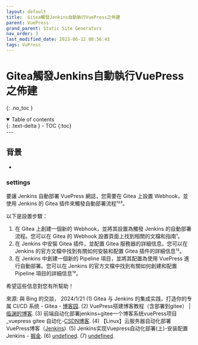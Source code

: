 ```yaml
---
layout: default
title:  Gitea觸發Jenkins自動執行VuePress之佈建
parent: VuePress
grand_parent: Static Site Generators
nav_order: 3
last_modified_date: 2023-06-12 08:56:43
tags: VuPress
---
```


# Gitea觸發Jenkins自動執行VuePress之佈建
{: .no_toc }

<details open markdown="block">
  <summary>
    Table of contents
  </summary>
  {: .text-delta }
- TOC
{:toc}
</details>
---

## 背景

-

### settings

要讓 Jenkins 自動部署 VuePress 網誌，您需要在 Gitea 上設置 Webhook，並使用 Jenkins 的 Gitea 插件來觸發自動部署流程¹²³。

以下是設置步驟：

1. 在 Gitea 上創建一個新的 Webhook，並將其設置為觸發 Jenkins 的自動部署流程。您可以在 Gitea 的 Webhook 設置頁面上找到相關的文檔和指南¹。
2. 在 Jenkins 中安裝 Gitea 插件，並配置 Gitea 服務器的詳細信息。您可以在 Jenkins 的官方文檔中找到有關如何安裝和配置 Gitea 插件的詳細信息¹²。
3. 在 Jenkins 中創建一個新的 Pipeline 項目，並將其配置為使用 VuePress 進行自動部署。您可以在 Jenkins 的官方文檔中找到有關如何創建和配置 Pipeline 項目的詳細信息¹²。

希望這些信息對您有所幫助！

來源: 與 Bing 的交談， 2024/1/21
(1) Gitea 与 Jenkins 的集成实践，打造你的专属 CI/CD 系统 - Gitea - [博客园](https://www.cnblogs.com/Gitea/p/jenkins.html).
(2) VuePress搭建博客教程（含部署到gitee） | [临渊的博客](http://linyuanstudy.gitee.io/linyuanstudy/frontEnd/VuePress%E6%90%AD%E5%BB%BA%E5%8D%9A%E5%AE%A2%E6%95%99%E7%A8%8B.html).
(3) 前端自动化部署jenkins+gitee一个博客系统vuePress项目_vuepress gitee 自动化-[CSDN博客](https://blog.csdn.net/weixin_42424283/article/details/128738568).
(4) 【Linux】云服务器自动化部署VuePress博客（[Jenkins](https://blog.51cto.com/returntmp/7330501)).
(5) Jenkins实现Vuepress自动化部署(上)-安装配置Jenkins - [掘金](https://juejin.cn/post/6969542924182749198).
(6) [undefined](https://plugins.jenkins.io/gitea/).
(7) [undefined](https://gitea.com).
